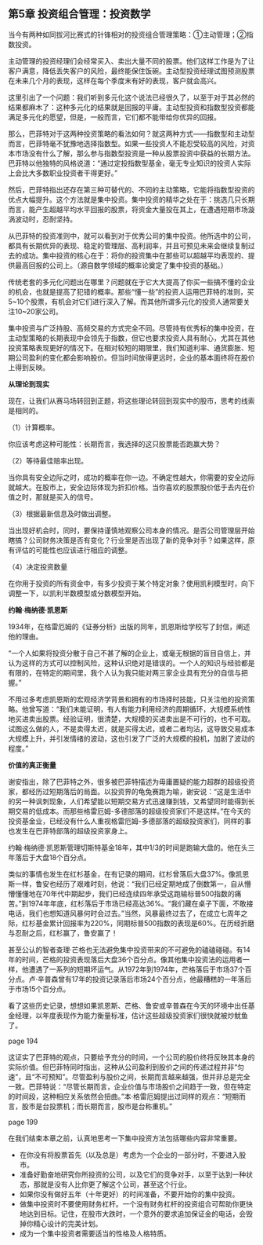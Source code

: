 ## 第5章 投资组合管理：投资数学

当今有两种如同拔河比赛式的针锋相对的投资组合管理策略：①主动管理；②指数投资。

主动管理的投资经理们会经常买入、卖出大量不同的股票。他们这样工作是为了让客户满意，降低丢失客户的风险，最终能保住饭碗。主动型投资经理试图预测股票在未来几个月的表现，这样在每个季度末有好的表现，客户就会高兴。

这里引出了一个问题：我们听到多元化这个说法已经很久了，以至于对于其必然的结果都麻木了：这种多元化的结果就是回报的平庸。主动型投资和指数型投资都能满足多元化的愿望，但是，一般而言，它们都不能带给你优异的回报。

那么，巴菲特对于这两种投资策略的看法如何？就这两种方式——指数型和主动型而言，巴菲特毫不犹豫地选择指数型。如果一些投资人不能忍受较高的风险，对资本市场没有什么了解，那么参与指数型投资是一种从股票投资中获益的长期方法。巴菲特以他独特的风格说道：“通过定投指数型基金，毫无专业知识的投资人实际上会比大多数职业投资者干得更好。”

然后，巴菲特指出还存在第三种可替代的、不同的主动策略，它能将指数型投资的优点大幅提升。这个方法就是集中投资。集中投资的精华之处在于：挑选几只长期而言，能产生超越平均水平回报的股票，将资金大量投在其上，在遭遇短期市场漩涡波动时，忍耐坚持。

从巴菲特的投资准则中，就可以看到对于优秀公司的集中投资。他所选中的公司，都具有长期优异的表现、稳定的管理层、高利润率，并且可预见未来会继续复制过去的成功。集中投资的核心在于：将你的投资集中在那些可以超越平均表现的、提供最高回报的公司上。（源自数学领域的概率论奠定了集中投资的基础。）

传统老套的多元化问题出在哪里？问题就在于它大大提高了你买一些搞不懂的企业的机会，也就是提高了犯错的概率。那些“懂一些”的投资人运用巴菲特的准则，买5~10个股票，有机会对它们进行深入了解。而其他所谓多元化的投资人通常要关注10~20家公司。

集中投资与广泛持股、高频交易的方式完全不同。尽管持有优秀标的集中投资，在主动型策略的长期表现中会领先于指数，但它也要求投资人具有耐心，尤其在其他投资策略表现更好的情况下。在相对较短的期限里，我们知道利率、通货膨胀、短期公司盈利的变化都会影响股价。但当时间放得更远时，企业的基本面终将在股价上得到反映。

**从理论到现实**

现在，让我们从赛马场转回到正题，将这些理论转回到现实中的股市，思考的线索是相同的。

（1）计算概率。

你应该考虑这种可能性：长期而言，我选择的这只股票能否跑赢大势？

（2）等待最佳赔率出现。

当你具有安全边际之时，成功的概率在你一边。不确定性越大，你需要的安全边际就越大。在股市上，安全边际体现为折扣价格。当你喜欢的股票股价低于去内在价值之时，那就是买入的信号。

（3）根据最新信息及时做出调整。

当出现好机会时，同时，要保持谨慎地观察公司本身的情况。是否公司管理层开始瞎搞？公司财务决策是否有变化？行业里是否出现了新的竞争对手？如果这样，原有评估的可能性也应该进行相应的调整。

（4）决定投资数量

在你用于投资的所有资金中，有多少投资于某个特定对象？使用凯利模型时，向下调整一下，以凯利半数模型或分数模型开始。

**约翰·梅纳德·凯恩斯**

1934年，在格雷厄姆的《证券分析》出版的同年，凯恩斯给学校写了封信，阐述他的理由。

“一个人如果将投资分散于自己不甚了解的企业上，或毫无根据的盲目自信上，并认为这样的方式可以控制风险，这种认识绝对是错误的。一个人的知识与经验都是有限的，在特定的期间里，我个人认为我只能对两三家企业具有充分的自信与把握。”

不用过多考虑凯恩斯的宏观经济学背景和拥有的市场择时技能，只关注他的投资策略。他曾写道：“我们未能证明，有人有能力利用经济的周期循环，大规模系统性地买进卖出股票。经验证明，很清楚，大规模的买进卖出是不可行的，也不可取。试图这么做的人，不是卖得太迟，就是买得太迟，或者二者均沾，这导致交易成本大规模上升，并引发情绪的波动，这也引发了广泛的大规模的投机，加剧了波动的程度。”

**价值的真正衡量**

谢安指出，除了巴菲特之外，很多被巴菲特描述为毋庸置疑的能力超群的超级投资家，都经历过短期落后的局面。以投资界的龟兔赛跑为喻，谢安说：“这是生活中的另一种讽刺现象，人们希望能以短期交易方式迅速赚到钱，又希望同时能得到长期交易的低成本。而那些格雷厄姆-多德部落的超级投资家们不是这样。”在今天的投资基金业，已经没有什么人重视格雷厄姆-多德部落的超级投资家们，同样的事也发生在巴菲特部落的超级投资家身上。

约翰·梅纳德·凯恩斯管理切斯特基金18年，其中1/3的时间是跑输大盘的。他在头三年落后于大盘18个百分点。

类似的事情也发生在红杉基金，在有记录的期间，红杉曾落后大盘37%。像凯恩斯一样，鲁安也经历了艰难时刻，他说：“我们已经定期地成了倒数第一，自从懵懵懂懂地在70年代中期起步，我们已经连续四年承受这跑输标普500指数的痛苦。”到1974年年底，红杉落后于市场已经高达36%。“我们藏在桌子下面，不敢接电话，我们也想知道风暴何时会过去。”当然，风暴最终过去了，在成立七周年之际，红杉基金累计回报率为220%，同期标普500指数的表现是60%。在历经折磨与忍耐之后，红杉赢了，鲁安赢了！

甚至公认的智者查理·芒格也无法避免集中投资带来的不可避免的磕磕碰碰。有14年的时间，芒格的投资表现落后大盘36个百分点。像其他集中投资法的运用者一样，他遭遇了一系列的短期坏运气。从1972年到1974年，芒格落后于市场37个百分点。卢·辛普森曾有17年的投资记录落后市场24个百分点，他最糟糕的一年落后于市场15个百分点。

看了这些历史记录，想想如果凯恩斯、芒格、鲁安或辛普森在今天的环境中出任基金经理，以年度表现作为能力衡量标准，估计这些超级投资家们很快就被炒鱿鱼了。

page 194

这证实了巴菲特的观点，只要给予充分的时间，一个公司的股价终将反映其本身的实际价值。但巴菲特同时指出，这种从公司盈利到股价之间的传递过程并非“匀速”，且“不可预知”。尽管盈利与股价之间，长期而言越来越强，但并非总是完全一致。巴菲特说：“尽管长期而言，企业价值与市场股价之间趋于一致，但在特定的时间段，这种相应关系依然会扭曲。”本·格雷厄姆提出过同样的观点：“短期而言，股市是台投票机；而长期而言，股市是台称重机。”

page 199

在我们结束本章之前，认真地思考一下集中投资方法包括哪些内容非常重要。

- 在你没有将股票首先（以及总是）考虑为一个企业的一部分时，不要进入股市。
- 准备好勤奋地研究你所投资的公司，以及它们的竞争对手，以至于达到一种状态，那就是没有人比你更了解这个公司，甚至这个行业。
- 如果你没有做好五年（十年更好）的时间准备，不要开始你的集中投资。
- 做集中投资时不要使用财务杠杆。一个没有财务杠杆的投资组合可帮助你更快地达到目标。记住，在股市大跌时，一个意外的要求追加保证金的电话，会毁掉你精心设计的完美计划。
- 成为一个集中投资者需要适当的性格及人格特质。
